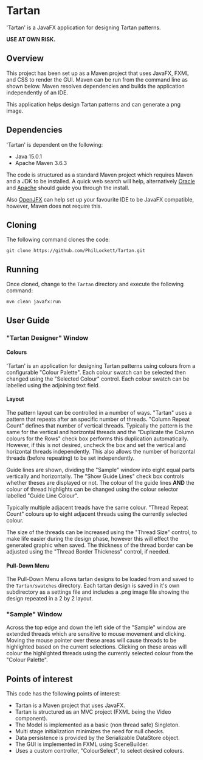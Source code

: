 # Tartan

'Tartan' is a JavaFX application for designing Tartan patterns.

**USE AT OWN RISK.**

## Overview
This project has been set up as a Maven project that uses JavaFX, FXML and 
CSS to render the GUI. Maven can be run from the command line as shown below.
Maven resolves dependencies and builds the application independently of an IDE.

This application helps design Tartan patterns and can generate a png image.

## Dependencies
'Tartan' is dependent on the following:

  * Java 15.0.1
  * Apache Maven 3.6.3

The code is structured as a standard Maven project which requires Maven and a 
JDK to be installed. A quick web search will help, alternatively
[Oracle](https://www.java.com/en/download/) and 
[Apache](https://maven.apache.org/install.html) should guide you through the
install.

Also [OpenJFX](https://openjfx.io/openjfx-docs/) can help set up your 
favourite IDE to be JavaFX compatible, however, Maven does not require this.

## Cloning
The following command clones the code:

	git clone https://github.com/PhilLockett/Tartan.git

## Running
Once cloned, change to the `Tartan` directory and execute the following 
command:

	mvn clean javafx:run

## User Guide
### "Tartan Designer" Window
#### Colours
'Tartan' is an application for designing Tartan patterns using colours from a 
configurable "Colour Palette".
Each colour swatch can be selected then changed using the "Selected Colour" 
control.
Each colour swatch can be labelled using the adjoining text field.

#### Layout
The pattern layout can be controlled in a number of ways.
"Tartan" uses a pattern that repeats after an specific number of threads.
"Column Repeat Count" defines that number of vertical threads.
Typically the pattern is the same for the vertical and horizontal threads and 
the "Duplicate the Column colours for the Rows" check box performs this 
duplication automatically.
However, if this is not desired, uncheck the box and set the vertical and 
horizontal threads independently.
This also allows the number of horizontal threads (before repeating) to be set 
independently.

Guide lines are shown, dividing the "Sample" window into eight equal parts 
vertically and horizontally.
The "Show Guide Lines" check box controls whether theses are displayed or not.
The colour of the guide lines **AND** the colour of thread highlights can be 
changed using the colour selector labelled "Guide Line Colour".

Typically multiple adjacent treads have the same colour.
"Thread Repeat Count" colours up to eight adjacent threads using the currently 
selected colour.

The size of the threads can be increased using the "Thread Size" control, to 
make life easier during the design phase, however this will effect the 
generated graphic when saved.
The thickness of the thread border can be adjusted using the "Thread Border 
Thickness" control, if needed.

#### Pull-Down Menu
The Pull-Down Menu allows tartan designs to be loaded from and saved to the 
`Tartan/swatches` directory.
Each tartan design is saved in it's own subdirectory as a settings file and 
includes a .png image file showing the design repeated in a 2 by 2 layout.

### "Sample" Window
Across the top edge and down the left side of the "Sample" window are extended 
threads which are sensitive to mouse movement and clicking.
Moving the mouse pointer over these areas will cause threads to be highlighted 
based on the current selections.
Clicking on these areas will colour the highlighted threads using the currently 
selected colour from the "Colour Palette".

## Points of interest
This code has the following points of interest:

  * Tartan is a Maven project that uses JavaFX.
  * Tartan is structured as an MVC project (FXML being the Video component).
  * The Model is implemented as a basic (non thread safe) Singleton.
  * Multi stage initialization minimizes the need for null checks. 
  * Data persistence is provided by the Serializable DataStore object.
  * The GUI is implemented in FXML using SceneBuilder.
  * Uses a custom controller, "ColourSelect", to select desired colours.
